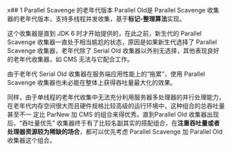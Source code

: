 x## 1 Parallel Scavenge 的老年代版本
Parallel Old是 Parallel Scavenge 收集器的老年代版本，支持多线程并发收集，基于**标记-整理算法**实现。

这个收集器是直到 JDK 6 时才开始提供的，在此之前，新生代的 Parallel Scavenge 收集器一直处于相当尴尬的状态，原因是如果新生代选择了 Parallel Scavenge 收集器，老年代除了 Serial Old 收集器以外别无选择，其他表现良好的老年代收集器，如 CMS 无法与它配合工作。

由于老年代 Serial Old 收集器在服务端应用性能上的“拖累”，使用 Parallel Scavenge 收集器也未必能在整体上获得吞吐量最大化的效果。

同样，由于单线程的老年代收集中无法充分利用服务器多处理器的并行处理能力，在老年代内存空间很大而且硬件规格比较高级的运行环境中，这种组合的总吞吐量甚至不一 定比 ParNew 加 CMS 的组合来得优秀。直到Parallel Old 收集器出现后，“吞吐量优先” 收集器终于有了比较名副其实的搭配组合，在**注重吞吐量或者处理器资源较为稀缺的场合**，都可以优先考虑 Parallel Scavenge 加 Parallel Old 收集器这个组合。
